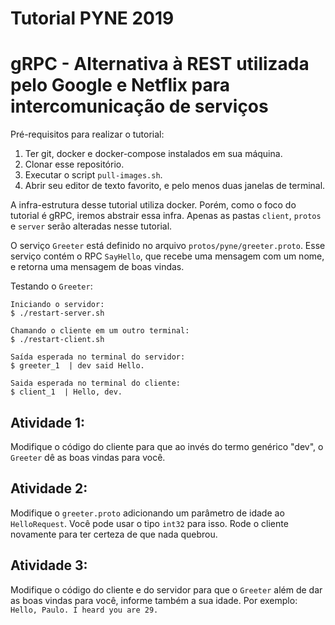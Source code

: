 # Tutorial PYNE 2019

# gRPC - Alternativa à REST utilizada pelo Google e Netflix para intercomunicação de serviços

Pré-requisitos para realizar o tutorial:
1. Ter git, docker e docker-compose instalados em sua máquina.
2. Clonar esse repositório.
3. Executar o script `pull-images.sh`.
4. Abrir seu editor de texto favorito, e pelo menos duas janelas de terminal.

A infra-estrutura desse tutorial utiliza docker. Porém, como o foco do tutorial é gRPC, iremos abstrair essa infra. Apenas as pastas `client`, `protos` e `server` serão alteradas nesse tutorial.

O serviço `Greeter` está definido no arquivo `protos/pyne/greeter.proto`. Esse serviço contém o RPC `SayHello`,
que recebe uma mensagem com um nome, e retorna uma mensagem de boas vindas.

Testando o `Greeter`:
```
Iniciando o servidor:
$ ./restart-server.sh

Chamando o cliente em um outro terminal:
$ ./restart-client.sh

Saída esperada no terminal do servidor:
$ greeter_1  | dev said Hello.

Saida esperada no terminal do cliente:
$ client_1  | Hello, dev.
```

## Atividade 1:
Modifique o código do cliente para que ao invés do termo genérico "dev", o `Greeter` dê as boas vindas para você.

## Atividade 2:
Modifique o `greeter.proto` adicionando um parâmetro de idade ao `HelloRequest`. Você pode usar o tipo `int32` para isso.
Rode o cliente novamente para ter certeza de que nada quebrou.

## Atividade 3:
Modifique o código do cliente e do servidor para que o `Greeter` além de dar as boas vindas para você, informe também a sua idade.
Por exemplo: `Hello, Paulo. I heard you are 29.`
